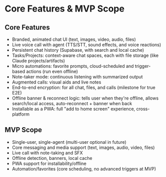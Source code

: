 # Core Features & MVP Scope

## Core Features
- Branded, animated chat UI (text, images, video, audio, files)
- Live voice call with agent (TTS/STT, sound effects, and voice reactions)
- Persistent chat history (Supabase, with search and local cache)
- Tasks/Projects: context-aware chat spaces, each with file storage (like Claude projects/artifacts)
- Micro automations: favorite prompts, cloud-scheduled and trigger-based actions (run even offline)
- Note-taker mode: continuous listening with summarized output
- Augmented calls: visual aids and live notes
- End-to-end encryption: for all chat, files, and calls (milestone for true E2E)
- Offline banner & reconnect logic: tells user when they're offline, allows search/local access, auto-reconnect + banner when back
- Installable as a PWA: full "add to home screen" experience, cross-platform

## MVP Scope
- Single-user, single-agent (multi-user optional in future)
- Core messaging and media support (text, images, audio, video, files)
- Live call with note-taking and SFX
- Offline detection, banners, local cache
- PWA support for installability/offline
- Automation/favorites (core scheduling, no advanced triggers at MVP)